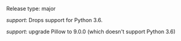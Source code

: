 Release type: major

*support*: Drops support for Python 3.6.

*support*: upgrade Pillow to 9.0.0 (which doesn't support Python 3.6)
